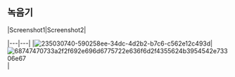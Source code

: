 ## 녹음기
|Screenshot1|Screenshot2|

|---|---|
|![235030740-590258ee-34dc-4d2b2-b7c6-c562e12c493d](https://user-images.githubusercontent.com/98893006/235084110-97ae9eff-57ff-4293-9b70-304af7eaf297.png)|![68747470733a2f2f692e696d6775722e636f6d2f4355624b3954542e73306e67](https://user-images.githubusercontent.com/98893006/235084144-e9b1f254-d0bf-48aa-897f-d70a1160088b.png)|

